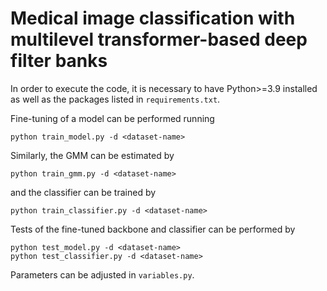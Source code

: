 # Medical image classification with multilevel transformer-based deep filter banks

In order to execute the code, it is necessary to have Python>=3.9 installed as well as the packages listed in `requirements.txt`.

Fine-tuning of a model can be performed running

```
python train_model.py -d <dataset-name>
```

Similarly, the GMM can be estimated by

```
python train_gmm.py -d <dataset-name>
```

and the classifier can be trained by

```
python train_classifier.py -d <dataset-name>
```

Tests of the fine-tuned backbone and classifier can be performed by

```
python test_model.py -d <dataset-name>
python test_classifier.py -d <dataset-name>
```

Parameters can be adjusted in `variables.py`.

